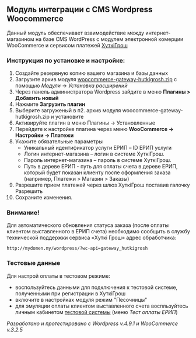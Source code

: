 ## Модуль интеграции с CMS Wordpress Woocommerce

Данный модуль обеспечивает взаимодействие между интернет-магазином на базе CMS WordPress с модулем электронной комерции WooCommerce и сервисом платежей [ХуткiГрош](hutkigrosh.by)
  

### Инструкция по установке и настройке:
1. Создайте резервную копию вашего магазина и базы данных
2. Загрузите архив модуля [woocommerce-gateway-hutkigrosh.zip](https://github.com/esasby/hgrosh/tree/master/CMS/Plugins/WordPress/woocommerce-gateway-hutkigrosh/woocommerce-gateway-hutkigrosh.zip) с помощью _Модули_ -> _Установка расширений_
3. Через панель администратора Wordpress зайдите в меню __Плагины > Добавить новый__
4. Нажмите __Загрузить плагин__
5. Выберите загруженый в п2. архив модуля woocommerce-gateway-hutkigrosh.zip и установите
6. Активируйте плагин в меню Плагины -> Установленные
7. Перейдите к настройке плагина через меню __WooCommerce -> Настройки -> Платежи__
8. Укажите обязательные параметры
    * Уникальный идентификатор услуги ЕРИП – ID ЕРИП услуги
    * Логин интернет-магазина – логин в системе ХуткiГрош.
    * Пароль интернет-магазина – пароль в системе ХуткiГрош.
    * Путь в дереве ЕРИП - путь для оплаты счета в дереве ЕРИП, который будет показан клиенту после оформления заказа (например, Платежи > Магазин > Заказы)     
5. Разрешите прием платежей через шлюз ХуткiГрош поставив галочку Разрешить
6. Сохраните изменения.

### Внимание!
Для автоматического обновления статуса заказа (после оплаты клиентом выставленного в ЕРИП счета) необходимо сообщить в службу технической поддержки сервиса «Хуткi Грош» адрес обработчика:
```
http://mydomen.my/wordpress/?wc-api=gateway_hutkigrosh
```

### Тестовые данные
Для настрой оплаты в тестовом режиме:
 * воспользуйтесь данными для подключения к тестовой системе, полученными при регистрации в ХуткiГрош
 * включите в настройках модуля режим "Песочницы" 
 * для эмуляции оплаты клиентом выставленного счета воспльзуйтесь личным кабинетом [тестовой системы](https://trial.hgrosh.by) (меню _Тест оплаты ЕРИП_)

_Разработано и протестировано с Wordpress v.4.9.1 и WooCommerce v.3.2.5_
